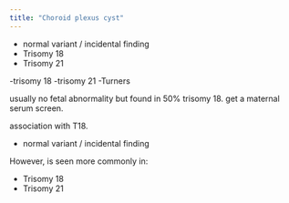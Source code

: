 ```yaml
---
title: "Choroid plexus cyst"
---
```

- normal variant / incidental finding
- Trisomy 18
- Trisomy 21

-trisomy 18
-trisomy 21
-Turners

usually no fetal abnormality but found in 50% trisomy 18. get a maternal serum screen.

association with T18.

- normal variant / incidental finding

However, is seen more commonly in:

- Trisomy 18
- Trisomy 21

